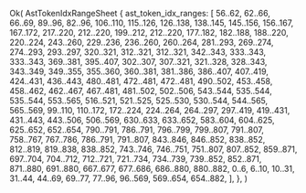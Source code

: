 Ok(
    AstTokenIdxRangeSheet {
        ast_token_idx_ranges: [
            56..62,
            62..66,
            66..69,
            89..96,
            82..96,
            106..110,
            115..126,
            126..138,
            138..145,
            145..156,
            156..167,
            167..172,
            217..220,
            212..220,
            199..212,
            212..220,
            177..182,
            182..188,
            188..220,
            220..224,
            243..260,
            229..236,
            236..260,
            260..264,
            281..293,
            269..274,
            274..293,
            293..297,
            320..321,
            312..321,
            312..321,
            342..343,
            333..343,
            333..343,
            369..381,
            395..407,
            302..307,
            307..321,
            321..328,
            328..343,
            343..349,
            349..355,
            355..360,
            360..381,
            381..386,
            386..407,
            407..419,
            424..431,
            436..443,
            480..481,
            472..481,
            472..481,
            490..502,
            453..458,
            458..462,
            462..467,
            467..481,
            481..502,
            502..506,
            543..544,
            535..544,
            535..544,
            553..565,
            516..521,
            521..525,
            525..530,
            530..544,
            544..565,
            565..569,
            99..110,
            110..172,
            172..224,
            224..264,
            264..297,
            297..419,
            419..431,
            431..443,
            443..506,
            506..569,
            630..633,
            633..652,
            583..604,
            604..625,
            625..652,
            652..654,
            790..791,
            786..791,
            796..799,
            799..807,
            791..807,
            758..767,
            767..786,
            786..791,
            791..807,
            843..846,
            846..852,
            838..852,
            812..819,
            819..838,
            838..852,
            743..746,
            746..751,
            751..807,
            807..852,
            859..871,
            697..704,
            704..712,
            712..721,
            721..734,
            734..739,
            739..852,
            852..871,
            871..880,
            691..880,
            667..677,
            677..686,
            686..880,
            880..882,
            0..6,
            6..10,
            10..31,
            31..44,
            44..69,
            69..77,
            77..96,
            96..569,
            569..654,
            654..882,
        ],
    },
)
